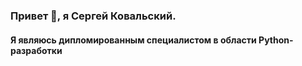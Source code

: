 ### Привет 👋, я Сергей Ковальский.
#### Я являюсь дипломированным специалистом в области Python-разработки

